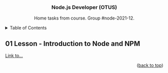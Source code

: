<div id="top"></div>

<br />
<div align="center">

<h3 align="center">Node.js Developer (OTUS)</h3>

  <p align="center">
    Home tasks from course. Group #node-2021-12.
  </p>
</div>

<details>
  <summary>Table of Contents</summary>
  <ol>
    <li>
      <a href="#01-lesson---introduction-to-node-and-npm">01 Lesson - Introduction to Node and NPM</a>
    </li>
  </ol>
</details>

## 01 Lesson - Introduction to Node and NPM

[Link to...](01-node)

<p align="right">(<a href="#top">back to top</a>)</p>
